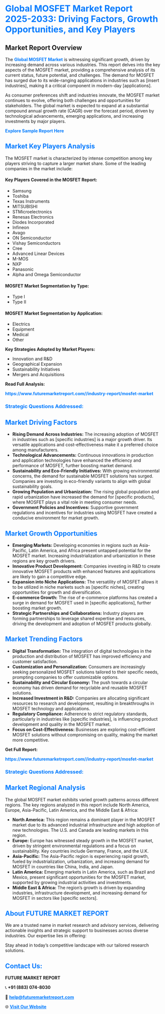 <h1 style="color: #007BFF;">Global MOSFET Market Report 2025-2033: Driving Factors, Growth Opportunities, and Key Players</h1>

<section id="overview">
<h2>Market Report Overview</h2>
<p>The <a href="https://www.futuremarketreport.com//industry-report/mosfet-market" style="color: #007BFF; text-decoration: none;"><strong>Global MOSFET Market</strong></a> is witnessing significant growth, driven by increasing demand across various industries. This report delves into the key aspects of the MOSFET market, providing a comprehensive analysis of its current status, future potential, and challenges. The demand for MOSFET has surged due to its wide-ranging applications in industries such as [insert industries], making it a critical component in modern-day [applications].</p>
<p>As consumer preferences shift and industries innovate, the MOSFET market continues to evolve, offering both challenges and opportunities for stakeholders. The global market is expected to expand at a substantial compound annual growth rate (CAGR) over the forecast period, driven by technological advancements, emerging applications, and increasing investments by major players.</p>
</section>

<section id="overview">
<p><a href="https://www.futuremarketreport.com//request-sample/reportId=85734" style="color: #007BFF; text-decoration: none;"><strong>Explore Sample Report Here</strong></a></p>
</section>

<section id="key-players">
<h2 style="color: #007BFF;">Market Key Players Analysis</h2>
<p>The MOSFET market is characterized by intense competition among key players striving to capture a larger market share. Some of the leading companies in the market include:</p>
<h4>Key Players Covered in the MOSFET Report:</h4>
<ul><li>Samsung</li><li>Toshiba</li><li>Texas Instruments</li><li>MITSUBISHI</li><li>STMicroelectronics</li><li>Renesas Electronics</li><li>Diodes Incorporated</li><li>Infineon</li><li>Avago</li><li>ON Semiconductor</li><li>Vishay Semiconductors</li><li>Cree</li><li>Advanced Linear Devices</li><li>M-MOS</li><li>NXP</li><li>Panasonic</li><li>Alpha and Omega Semiconductor</li></ul>
<h4>MOSFET Market Segmentation by Type:</h4>
<ul><li>Type I</li><li>Type II</li></ul>

<h4>MOSFET Market Segmentation by Application:</h4>
<ul><li>Electrics</li><li>Equipment</li><li>Medical</li><li>Other</li></ul>
<p><strong>Key Strategies Adopted by Market Players:</strong></p>
<ul>
<li>Innovation and R&D</li>
<li>Geographical Expansion</li>
<li>Sustainability Initiatives</li>
<li>Mergers and Acquisitions</li>
</ul>
</section>

<section>
<p><strong>Read Full Analysis: </strong></p><a href="https://www.futuremarketreport.com//industry-report/mosfet-market" style="color: #007BFF; text-decoration: none;"><strong>https://www.futuremarketreport.com//industry-report/mosfet-market</strong></a>
<h3 style="color: #007BFF;">Strategic Questions Addressed:</h3>
</section>

<section id="driving-factors">
<h2 style="color: #007BFF;">Market Driving Factors</h2>
<ul>
<li><strong>Rising Demand Across Industries:</strong> The increasing adoption of MOSFET in industries such as [specific industries] is a major growth driver. Its versatile applications and cost-effectiveness make it a preferred choice among manufacturers.</li>
<li><strong>Technological Advancements:</strong> Continuous innovations in production and application technologies have enhanced the efficiency and performance of MOSFET, further boosting market demand.</li>
<li><strong>Sustainability and Eco-Friendly Initiatives:</strong> With growing environmental concerns, the demand for sustainable MOSFET solutions has surged. Companies are investing in eco-friendly variants to align with global sustainability goals.</li>
<li><strong>Growing Population and Urbanization:</strong> The rising global population and rapid urbanization have increased the demand for [specific products], where MOSFET plays a vital role in meeting consumer needs.</li>
<li><strong>Government Policies and Incentives:</strong> Supportive government regulations and incentives for industries using MOSFET have created a conducive environment for market growth.</li>
</ul>
</section>

<section id="growth-opportunities">
<h2 style="color: #007BFF;">Market Growth Opportunities</h2>
<ul>
<li><strong>Emerging Markets:</strong> Developing economies in regions such as Asia-Pacific, Latin America, and Africa present untapped potential for the MOSFET market. Increasing industrialization and urbanization in these regions are key growth drivers.</li>
<li><strong>Innovative Product Development:</strong> Companies investing in R&D to create innovative MOSFET products with enhanced features and applications are likely to gain a competitive edge.</li>
<li><strong>Expansion into Niche Applications:</strong> The versatility of MOSFET allows it to be utilized in niche markets such as [specific niches], creating opportunities for growth and diversification.</li>
<li><strong>E-commerce Growth:</strong> The rise of e-commerce platforms has created a surge in demand for MOSFET used in [specific applications], further boosting market growth.</li>
<li><strong>Strategic Partnerships and Collaborations:</strong> Industry players are forming partnerships to leverage shared expertise and resources, driving the development and adoption of MOSFET products globally.</li>
</ul>
</section>

<section id="trending-factors">
<h2 style="color: #007BFF;">Market Trending Factors</h2>
<ul>
<li><strong>Digital Transformation:</strong> The integration of digital technologies in the production and distribution of MOSFET has improved efficiency and customer satisfaction.</li>
<li><strong>Customization and Personalization:</strong> Consumers are increasingly seeking personalized MOSFET solutions tailored to their specific needs, prompting companies to offer customizable options.</li>
<li><strong>Sustainability and Circular Economy:</strong> The push towards a circular economy has driven demand for recyclable and reusable MOSFET solutions.</li>
<li><strong>Increased Investment in R&D:</strong> Companies are allocating significant resources to research and development, resulting in breakthroughs in MOSFET technology and applications.</li>
<li><strong>Regulatory Compliance:</strong> Adherence to strict regulatory standards, particularly in industries like [specific industries], is influencing product development and quality in the MOSFET market.</li>
<li><strong>Focus on Cost-Effectiveness:</strong> Businesses are exploring cost-efficient MOSFET solutions without compromising on quality, making the market more competitive.</li>
</ul>
</section>

<section>
<p><strong>Get Full Report: </strong></p><a href="https://www.futuremarketreport.com//industry-report/mosfet-market" style="color: #007BFF; text-decoration: none;"><strong>https://www.futuremarketreport.com//industry-report/mosfet-market</strong></a>
<h3 style="color: #007BFF;">Strategic Questions Addressed:</h3>
</section>


<section id="regional-analysis">
<h2 style="color: #007BFF;">Market Regional Analysis</h2>
<p>The global MOSFET market exhibits varied growth patterns across different regions. The key regions analyzed in this report include North America, Europe, Asia-Pacific, Latin America, and the Middle East & Africa:</p>
<ul>
<li><strong>North America:</strong> This region remains a dominant player in the MOSFET market due to its advanced industrial infrastructure and high adoption of new technologies. The U.S. and Canada are leading markets in this region.</li>
<li><strong>Europe:</strong> Europe has witnessed steady growth in the MOSFET market, driven by stringent environmental regulations and a focus on sustainability. Key countries include Germany, France, and the U.K.</li>
<li><strong>Asia-Pacific:</strong> The Asia-Pacific region is experiencing rapid growth, fueled by industrialization, urbanization, and increasing demand for MOSFET in countries like China, India, and Japan.</li>
<li><strong>Latin America:</strong> Emerging markets in Latin America, such as Brazil and Mexico, present significant opportunities for the MOSFET market, supported by growing industrial activities and investments.</li>
<li><strong>Middle East & Africa:</strong> The region’s growth is driven by expanding industries, infrastructure development, and increasing demand for MOSFET in sectors like [specific sectors].</li>
</ul>
</section>

<footer>
<h2 style="color: #007BFF;">About FUTURE MARKET REPORT</h2>
<p>We are a trusted name in market research and advisory services, delivering actionable insights and strategic support to businesses across diverse industries. Our expertise lies in offering:</p>

<p>Stay ahead in today’s competitive landscape with our tailored research solutions.</p>

<h2 style="color: #007BFF;">Contact Us:</h2>
<p><strong>FUTURE MARKET REPORT</strong></p>
<p>📞 <strong>+91 (883) 074-8030</strong></p>
<p>📧 <strong><a href="mailto:help@futuremarketreport.com" style="color: #007BFF;">help@futuremarketreport.com</a></strong></p>
<p>🌐 <strong><a href="https://www.futuremarketreport.com/" style="color: #007BFF;">Visit Our Website</a></strong></p>
</footer>